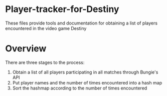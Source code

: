 # Player-tracker-for-Destiny
These files provide tools and documentation for obtaining a list of players encountered in the video game Destiny


# Overview
There are three stages to the process:
1. Obtain a list of all players participating in all matches through Bungie's API
2. Put player names and the number of times encountered into a hash map
3. Sort the hashmap according to the number of times encountered
